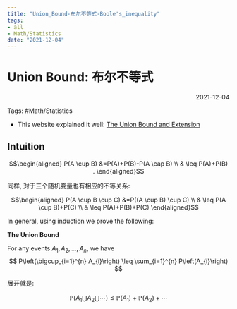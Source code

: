 ```yaml
---
title: "Union_Bound-布尔不等式-Boole's_inequality"
tags:
- all
- Math/Statistics
date: "2021-12-04"
---
```

# Union Bound: 布尔不等式

<div align="right"> 2021-12-04</div>

Tags: #Math/Statistics 


- This website explained it well:
[The Union Bound and Extension](https://www.probabilitycourse.com/chapter6/6_2_1_union_bound_and_exten.php)

## Intuition

$$\begin{aligned}
P(A \cup B) &=P(A)+P(B)-P(A \cap B) \\
& \leq P(A)+P(B) .
\end{aligned}$$

同样, 对于三个随机变量也有相应的不等关系:

$$\begin{aligned}
P(A \cup B \cup C) &=P((A \cup B) \cup C) \\
& \leq P(A \cup B)+P(C) \\
& \leq P(A)+P(B)+P(C)
\end{aligned}$$

In general, using induction we prove the following:

**The Union Bound**

For any events $A_{1}, A_{2}, \ldots, A_{n}$, we have
$$
P\left(\bigcup_{i=1}^{n} A_{i}\right) \leq \sum_{i=1}^{n} P\left(A_{i}\right)
$$

展开就是:

$$
\mathbb{P}\left(A_{1} \bigcup A_{2} \bigcup \cdots\right) \leq \mathbb{P}\left(A_{1}\right)+\mathbb{P}\left(A_{2}\right)+\cdots
$$